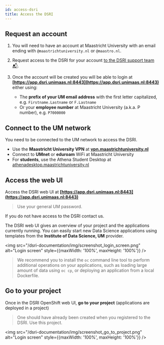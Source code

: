 ```yaml
---
id: access-dsri
title: Access the DSRI
---
```


## Request an account

1. You will need to have an account at Maastricht University with an email ending with `@maastrichtuniversity.nl` or `@maastro.nl`.

2. Request access to the DSRI for your account  [to the DSRI support team 📬](mailto:dsri-support-l@maastrichtuniversity.nl).

3. Once the account will be created you will be able to login at **[https://app.dsri.unimaas.nl:8443](https://app.dsri.unimaas.nl:8443)** either using:
   * The **prefix of your UM email address** with the first letter capitalized, e.g. `Firstname.Lastname` or `F.Lastname`
   * Or your **employee number** at Maastricht University (a.k.a. P number), e.g. `P7000000`

## Connect to the UM network

You need to be connected to the UM network to access the DSRI.

* Use the **Maastricht University VPN** at **[vpn.maastrichtuniversity.nl](https://vpn.maastrichtuniversity.nl/)**
* Connect to **UMnet** or **eduroam** WiFi at Maastricht University
* For **students**, use the Athena Student Desktop at [athenadesktop.maastrichtuniversity.nl](https://athenadesktop.maastrichtuniversity.nl)

## Access the web UI

Access the DSRI web UI at **[https://app.dsri.unimaas.nl:8443](https://app.dsri.unimaas.nl:8443)**

> Use your general UM password.

If you do not have access to the DSRI contact us.

The DSRI web UI gives an overview of your project and the applications currently running. You can easily start new Data Science applications using templates from the **Institute of Data Science, UM** provider.

<img src="/dsri-documentation/img/screenshot_login_screen.png" alt="Login screen" style={{maxWidth: '100%', maxHeight: '100%'}} />

> We recommend you to install the `oc` command line tool to perform additional operations on your applications, such as loading large amount of data using `oc cp`, or deploying an application from a local Dockerfile.

## Go to your project

Once in the DSRI OpenShift web UI, **go to your project** (applications are deployed in a project)

> One should have already been created when you registered to the DSRI. Use this project.

<img src="/dsri-documentation/img/screenshot_go_to_project.png" alt="Login screen" style={{maxWidth: '100%', maxHeight: '100%'}} />

